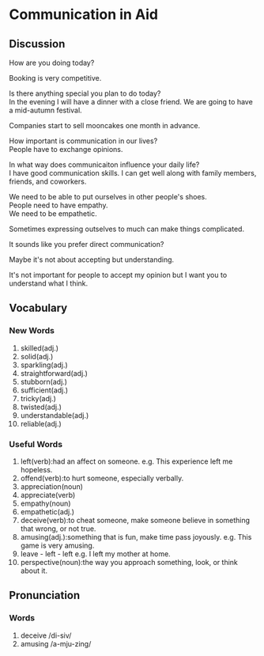# Communication in Aid
## Discussion
How are you doing today?  

Booking is very competitive.  

Is there anything special you plan to do today?  
In the evening I will have a dinner with a close friend. We are going to have a mid-autumn festival.  

Companies start to sell mooncakes one month in advance.  

How important is communication in our lives?  
People have to exchange opinions.  

In what way does communicaiton influence your daily life?  
I have good communication skills. I can get well along with family members, friends, and coworkers.  

We need to be able to put ourselves in other people's shoes.  
People need to have empathy.  
We need to be empathetic.  

Sometimes expressing outselves to much can make things complicated.  

It sounds like you prefer direct communication?  

Maybe it's not about accepting but understanding.  

It's not important for people to accept my opinion but I want you to understand what I think.  

## Vocabulary
### New Words
1. skilled(adj.)
1. solid(adj.)
1. sparkling(adj.)
1. straightforward(adj.)
1. stubborn(adj.)
1. sufficient(adj.)
1. tricky(adj.)
1. twisted(adj.)
1. understandable(adj.)
1. reliable(adj.)

### Useful Words
1. left(verb):had an affect on someone. e.g. This experience left me hopeless.  
1. offend(verb):to hurt someone, especially verbally.
1. appreciation(noun)
1. appreciate(verb)
1. empathy(noun)
1. empathetic(adj.)
1. deceive(verb):to cheat someone, make someone believe in something that wrong, or not true.
1. amusing(adj.):something that is fun, make time pass joyously.  e.g. This game is very amusing.
1. leave - left - left e.g. I left my mother at home.
1. perspective(noun):the way you approach something, look, or think about it.

## Pronunciation
### Words
1. deceive /di-siv/
1. amusing /a-mju-zing/
